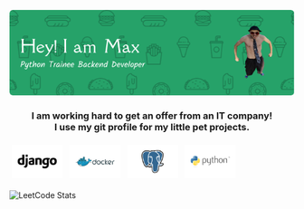 ![REHeader](header.png)
<br>
<h3 align="center">I am working hard to get an offer from an IT company!<br>
I use my git profile for my little pet projects.
</h3>
<p>
<img src="https://github.com/kohiry/kohiry/raw/main/Django.svg" height="60" style="vertical-align:down; margin:4px" alt="Django">
<img src="https://github.com/kohiry/kohiry/raw/main/Docker.svg" height="60" style="vertical-align:down; margin:4px" alt="Docker">
<img src="https://github.com/kohiry/kohiry/raw/main/PostgreSQL.svg" height="60" style="vertical-align:down; margin:4px" alt="Postgre">
<img src="https://github.com/kohiry/kohiry/raw/main/Python.svg" height="60" style="vertical-align:down; margin:4px" alt="Python">
</p>

![LeetCode Stats](https://leetcard.jacoblin.cool/kohiru?theme=dark&font=Rubik)
